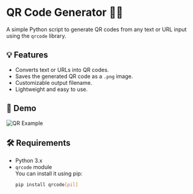 # QR Code Generator 🧾🔲

A simple Python script to generate QR codes from any text or URL input using the `qrcode` library.

## 💡 Features

- Converts text or URLs into QR codes.
- Saves the generated QR code as a `.png` image.
- Customizable output filename.
- Lightweight and easy to use.

## 🧪 Demo

![QR Example](https://api.qrserver.com/v1/create-qr-code/?data=https://github.com/&size=150x150)

## 🛠️ Requirements

- Python 3.x
- `qrcode` module  
  You can install it using pip:
  ```bash
  pip install qrcode[pil]
